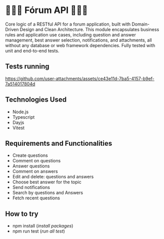 # 🧑‍🏫📑 Fórum API 📑🧑‍🏫

Core logic of a RESTful API for a forum application, built with Domain-Driven Design and Clean Architecture.
This module encapsulates business rules and application use cases, including question and answer management, best answer selection, notifications, and attachments, all without any database or web framework dependencies. 
Fully tested with unit and end-to-end tests.

## Tests running
https://github.com/user-attachments/assets/ce43e11d-7ba5-4157-b9ef-7a514017804d

## Technologies Used
- Node.js
- Typescript
- Dayjs
- Vitest

## Requirements and Functionalities
- Create questions
- Comment on questions
- Answer questions
- Comment on answers
- Edit and delete: questions and answers
- Choose best answer for the topic
- Send notifications
- Search by questions and Answers
- Fetch recent questions

## How to try

- npm install (*install packages*)
- npm run test (*run all test*)
